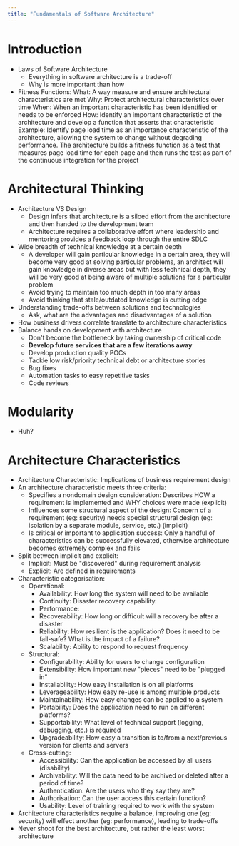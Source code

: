 ```yaml
---
title: "Fundamentals of Software Architecture"
---
```


# Introduction

- Laws of Software Architecture
  - Everything in software architecture is a trade-off
  - Why is more important than how
- Fitness Functions:
  What: A way measure and ensure architectural characteristics are met
  Why: Protect architectural characteristics over time
  When: When an important characteristic has been identified or needs to be enforced
  How: Identify an important characteristic of the architecture and develop a function that asserts that characteristic
  Example: Identify page load time as an importance characteristic of the architecture, allowing the system to change without degrading performance. The architecture builds a fitness function as a test that measures page load time for each page and then runs the test as part of the continuous integration for the project

# Architectural Thinking

- Architecture VS Design
  - Design infers that architecture is a siloed effort from the architecture and then handed to the development team
  - Architecture requires a collaborative effort where leadership and mentoring provides a feedback loop through the entire SDLC
- Wide breadth of technical knowledge at a certain depth
  - A developer will gain particular knowledge in a certain area, they will become very good at solving particular problems, an architect will gain knowledge in diverse areas but with less technical depth, they will be very good at being aware of multiple solutions for a particular problem
   - Avoid trying to maintain too much depth in too many areas
   - Avoid thinking that stale/outdated knowledge is cutting edge
- Understanding trade-offs between solutions and technologies
  - Ask, what are the advantages and disadvantages of a solution
- How business drivers correlate translate to architecture characteristics
- Balance hands on development with architecture
  - Don't become the bottleneck by taking ownership of critical code
  - __Develop future services that are a few iterations away__
  - Develop production quality POCs
  - Tackle low risk/priority technical debt or architecture stories
  - Bug fixes
  - Automation tasks to easy repetitive tasks
  - Code reviews

# Modularity

- Huh?

# Architecture Characteristics

- Architecture Characteristic: Implications of business requirement design
- An architecture characteristic meets three criteria:
  - Specifies a nondomain design consideration: Describes HOW a requirement is implemented and WHY choices were made (explicit)
  - Influences some structural aspect of the design: Concern of a requirement (eg: security) needs special structural design (eg: isolation by a separate module, service, etc.) (implicit)
  - Is critical or important to application success: Only a handful of characteristics can be successfully elevated, otherwise architecture becomes extremely complex and fails
- Split between implicit and explicit:
  - Implicit: Must be "discovered" during requirement analysis
  - Explicit: Are defined in requirements
- Characteristic categorisation:
  - Operational:
    - Availability: How long the system will need to be available
    - Continuity: Disaster recovery capability.
    - Performance:
    - Recoverability: How long or difficult will a recovery be after a disaster
    - Reliability: How resilient is the application? Does it need to be fail-safe? What is the impact of a failure?
    - Scalability: Ability to respond to request frequency
  - Structural:
    - Configurability: Ability for users to change configuration
    - Extensibility: How important new "pieces" need to be "plugged in"
    - Installability: How easy installation is on all platforms
    - Leverageability: How easy re-use is among multiple products
    - Maintainability: How easy changes can be applied to a system
    - Portability: Does the application need to run on different platforms?
    - Supportability: What level of technical support (logging, debugging, etc.) is required
    - Upgradeability: How easy a transition is to/from a next/previous version for clients and servers
  - Cross-cutting:
    - Accessibility: Can the application be accessed by all users (disability)
    - Archivability: Will the data need to be archived or deleted after a period of time?
    - Authentication: Are the users who they say they are?
    - Authorisation: Can the user access this certain function?
    - Usability: Level of training required to work with the system
- Architecture characteristics require a balance, improving one (eg: security) will effect another (eg: performance), leading to trade-offs
- Never shoot for the best architecture, but rather the least worst architecture

